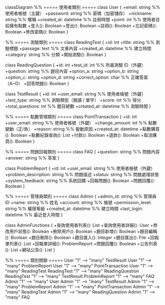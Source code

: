 classDiagram
%% ===== 使用者類別 =====
class User {
  +email: string        %% 使用者帳號（主鍵）
  +password: string     %% 密碼（加密儲存）
  +nickname: string     %% 暱稱
  +created_at: datetime %% 註冊時間
  +point: int           %% 使用者目前擁有點數
  +登入(): Boolean
  +登出(): Boolean
  +註冊(): Boolean
  +忘記密碼(): Boolean
  +修改密碼(): Boolean
}

%% ===== 測驗類別 =====
class ReadingTest {
  +id: int
  +title: string        %% 測驗標題
  +passage: text        %% 文章內容
  +created_at: datetime %% 建立時間
  +category: string     %% 分類
  +開始測驗(): Boolean
}

class ReadingQuestion {
  +id: int
  +test_id: int         %% 所屬測驗 ID（外鍵）
  +question: string     %% 題目內容
  +option_a: string
  +option_b: string
  +option_c: string
  +option_d: string
  +correct_option: char %% 正確答案（A~D）
  +回答問題(): Boolean
}

class TestResult {
  +id: int
  +user_email: string    %% 使用者帳號（外鍵）
  +test_type: string     %% 測驗類型（閱讀 / 單字）
  +score: int            %% 得分
  +total_questions: int  %% 題目總數
  +created_at: datetime  %% 測驗時間
}

%% ===== 點數管理類別 =====
class PointTransaction {
  +id: int
  +user_email: string    %% 使用者帳號（外鍵）
  +change_amount: int    %% 點數變動（正/負）
  +reason: string        %% 變動原因
  +created_at: datetime
  +點數購買(): Boolean
  +點數紀錄查詢(): List
  +付款(): Boolean
  +退款(): Boolean
  +取消購買(): Boolean
}

%% ===== 問題回報類別 =====
class FAQ {
  +question: string      %% 問題內容
  +answer: string        %% 答案
}

class ProblemReport {
  +id: int
  +user_email: string    %% 使用者帳號（外鍵）
  +problem_description: string %% 問題描述
  +status: string        %% 問題處理狀態
  +system_feedback: string %% 系統回饋
  +回報問題(): Boolean
  +問題回覆(): Boolean
}

%% ===== 管理員類別 =====
class Admin {
  +admin_id: string      %% 管理員 ID
  +name: string          %% 姓名
  +account: string       %% 帳號
  +permission_level: string %% 權限等級
  +created_at: datetime  %% 建立時間
  +last_login: datetime  %% 最近登入時間
}

class AdminFunctions {
  +查詢使用者列表(): List
  +查詢使用者詳細(): User
  +修改用戶狀態(): Boolean
  +刪除用戶(): Boolean
  +題目新增(): Boolean
  +題目編輯(): Boolean
  +題目刪除(): Boolean
  +題目匯入(): Integer
  +題目匯出(): File
  +回報單列表(): List
  +回報單詳細(): ProblemReport
  +問題回覆(): Boolean
  +公告列表(): List
  +網站公告(): List
}

%% ===== 類別關聯 =====
User "1" --> "many" TestResult
User "1" --> "many" ProblemReport
User "1" --> "many" PointTransaction
User "1" --> "many" ReadingTest
ReadingTest "1" --> "many" ReadingQuestion
ReadingTest "1" --> "many" TestResult
ProblemReport "1" --> "many" FAQ
Admin "1" --> "many" User
Admin "1" --> "many" TestResult
Admin "1" --> "many" ProblemReport
Admin "1" --> "many" PointTransaction
Admin "1" --> "many" ReadingTest
Admin "1" --> "many" ReadingQuestion
Admin "1" --> "many" FAQ
